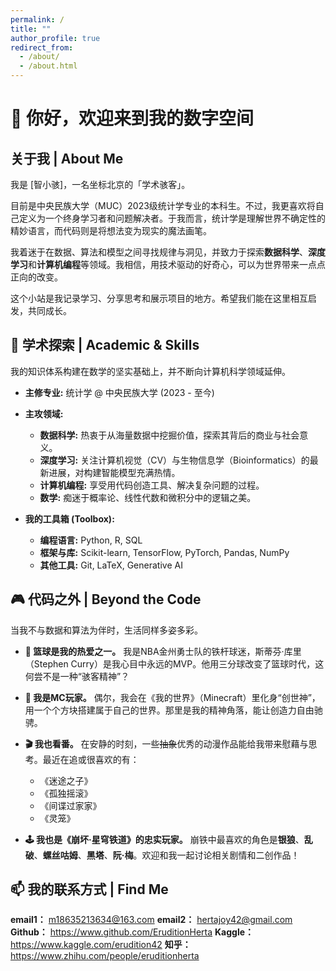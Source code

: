 ```yaml
---
permalink: /
title: ""
author_profile: true
redirect_from: 
  - /about/
  - /about.html
---
```


# 👋 你好，欢迎来到我的数字空间

## 关于我 | About Me

我是 [智小骇]，一名坐标北京的「学术骇客」。

目前是中央民族大学（MUC）2023级统计学专业的本科生。不过，我更喜欢将自己定义为一个终身学习者和问题解决者。于我而言，统计学是理解世界不确定性的精妙语言，而代码则是将想法变为现实的魔法画笔。

我着迷于在数据、算法和模型之间寻找规律与洞见，并致力于探索**数据科学**、**深度学习**和**计算机编程**等领域。我相信，用技术驱动的好奇心，可以为世界带来一点点正向的改变。

这个小站是我记录学习、分享思考和展示项目的地方。希望我们能在这里相互启发，共同成长。

## 🚀 学术探索 | Academic & Skills

我的知识体系构建在数学的坚实基础上，并不断向计算机科学领域延伸。

- **主修专业:** 统计学 @ 中央民族大学 (2023 - 至今)
- **主攻领域:**
    - **数据科学:** 热衷于从海量数据中挖掘价值，探索其背后的商业与社会意义。
    - **深度学习:** 关注计算机视觉（CV）与生物信息学（Bioinformatics）的最新进展，对构建智能模型充满热情。
    - **计算机编程:** 享受用代码创造工具、解决复杂问题的过程。
    - **数学:** 痴迷于概率论、线性代数和微积分中的逻辑之美。

- **我的工具箱 (Toolbox):**
    - **编程语言:** Python, R, SQL
    - **框架与库:** Scikit-learn, TensorFlow, PyTorch, Pandas, NumPy
    - **其他工具:** Git, LaTeX, Generative AI
 
## 🎮 代码之外 | Beyond the Code

当我不与数据和算法为伴时，生活同样多姿多彩。

- **🏀 篮球是我的热爱之一。** 我是NBA金州勇士队的铁杆球迷，斯蒂芬·库里（Stephen Curry）是我心目中永远的MVP。他用三分球改变了篮球时代，这何尝不是一种“骇客精神”？

- **🧱 我是MC玩家。** 偶尔，我会在《我的世界》（Minecraft）里化身“创世神”，用一个个方块搭建属于自己的世界。那里是我的精神角落，能让创造力自由驰骋。

- **🎬 我也看番。** 在安静的时刻，一些~~抽象~~优秀的动漫作品能给我带来慰藉与思考。最近在追或很喜欢的有：
    - 《迷途之子》
    - 《孤独摇滚》
    - 《间谍过家家》
    - 《灵笼》

- **🕹️ 我也是《崩坏·星穹铁道》的忠实玩家。** 崩铁中最喜欢的角色是**银狼**、**乱破**、**螺丝咕姆**、**黑塔**、**阮·梅**。欢迎和我一起讨论相关剧情和二创作品！

## 📫 我的联系方式 | Find Me

**email1：** m18635213634@163.com
**email2：** hertajoy42@gmail.com
**Github：** https://www.github.com/EruditionHerta
**Kaggle：** https://www.kaggle.com/erudition42
**知乎：** https://www.zhihu.com/people/eruditionherta

<!-- Getting started
======
1. Register a GitHub account if you don't have one and confirm your e-mail (required!)
1. Fork [this template](https://github.com/academicpages/academicpages.github.io) by clicking the "Use this template" button in the top right. 
1. Go to the repository's settings (rightmost item in the tabs that start with "Code", should be below "Unwatch"). Rename the repository "[your GitHub username].github.io", which will also be your website's URL.
1. Set site-wide configuration and create content & metadata (see below -- also see [this set of diffs](http://archive.is/3TPas) showing what files were changed to set up [an example site](https://getorg-testacct.github.io) for a user with the username "getorg-testacct")
1. Upload any files (like PDFs, .zip files, etc.) to the files/ directory. They will appear at https://[your GitHub username].github.io/files/example.pdf.  
1. Check status by going to the repository settings, in the "GitHub pages" section

Site-wide configuration
------
The main configuration file for the site is in the base directory in [_config.yml](https://github.com/academicpages/academicpages.github.io/blob/master/_config.yml), which defines the content in the sidebars and other site-wide features. You will need to replace the default variables with ones about yourself and your site's github repository. The configuration file for the top menu is in [_data/navigation.yml](https://github.com/academicpages/academicpages.github.io/blob/master/_data/navigation.yml). For example, if you don't have a portfolio or blog posts, you can remove those items from that navigation.yml file to remove them from the header. 

Create content & metadata
------
For site content, there is one Markdown file for each type of content, which are stored in directories like _publications, _talks, _posts, _teaching, or _pages. For example, each talk is a Markdown file in the [_talks directory](https://github.com/academicpages/academicpages.github.io/tree/master/_talks). At the top of each Markdown file is structured data in YAML about the talk, which the theme will parse to do lots of cool stuff. The same structured data about a talk is used to generate the list of talks on the [Talks page](https://academicpages.github.io/talks), each [individual page](https://academicpages.github.io/talks/2012-03-01-talk-1) for specific talks, the talks section for the [CV page](https://academicpages.github.io/cv), and the [map of places you've given a talk](https://academicpages.github.io/talkmap.html) (if you run this [python file](https://github.com/academicpages/academicpages.github.io/blob/master/talkmap.py) or [Jupyter notebook](https://github.com/academicpages/academicpages.github.io/blob/master/talkmap.ipynb), which creates the HTML for the map based on the contents of the _talks directory).

**Markdown generator**

The repository includes [a set of Jupyter notebooks](https://github.com/academicpages/academicpages.github.io/tree/master/markdown_generator
) that converts a CSV containing structured data about talks or presentations into individual Markdown files that will be properly formatted for the Academic Pages template. The sample CSVs in that directory are the ones I used to create my own personal website at stuartgeiger.com. My usual workflow is that I keep a spreadsheet of my publications and talks, then run the code in these notebooks to generate the Markdown files, then commit and push them to the GitHub repository.

How to edit your site's GitHub repository
------
Many people use a git client to create files on their local computer and then push them to GitHub's servers. If you are not familiar with git, you can directly edit these configuration and Markdown files directly in the github.com interface. Navigate to a file (like [this one](https://github.com/academicpages/academicpages.github.io/blob/master/_talks/2012-03-01-talk-1.md) and click the pencil icon in the top right of the content preview (to the right of the "Raw | Blame | History" buttons). You can delete a file by clicking the trashcan icon to the right of the pencil icon. You can also create new files or upload files by navigating to a directory and clicking the "Create new file" or "Upload files" buttons. 

Example: editing a Markdown file for a talk
![Editing a Markdown file for a talk](/images/editing-talk.png)

For more info
------
More info about configuring Academic Pages can be found in [the guide](https://academicpages.github.io/markdown/), the [growing wiki](https://github.com/academicpages/academicpages.github.io/wiki), and you can always [ask a question on GitHub](https://github.com/academicpages/academicpages.github.io/discussions). The [guides for the Minimal Mistakes theme](https://mmistakes.github.io/minimal-mistakes/docs/configuration/) (which this theme was forked from) might also be helpful.
-- >
